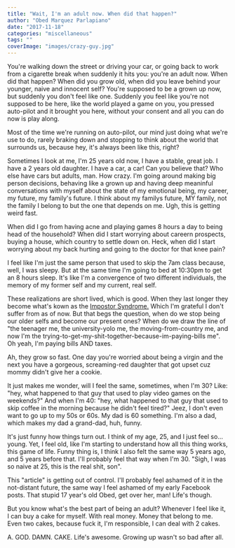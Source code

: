 ```yaml
---
title: "Wait, I'm an adult now. When did that happen?"
author: "Obed Marquez Parlapiano"
date: "2017-11-18"
categories: "miscellaneous"
tags: ""
coverImage: "images/crazy-guy.jpg"
---
```


You're walking down the street or driving your car, or going back to work from a cigarette break when suddenly it hits you: you're an adult now. When did that happen? When did you grow old, when did you leave behind your younger, naive and innocent self? You're supposed to be a grown up now, but suddenly you don't feel like one. Suddenly you feel like you're not supposed to be here, like the world played a game on you, you pressed auto-pilot and it brought you here, without your consent and all you can do now is play along.

Most of the time we're running on auto-pilot, our mind just doing what we're use to do, rarely braking down and stopping to think about the world that surrounds us, because hey, it's always been like this, right?

Sometimes I look at me, I'm 25 years old now, I have a stable, great job. I have a 2 years old daughter. I have a car, a car! Can you believe that? Who else have cars but adults, man. How crazy. I'm going around making big person decisions, behaving like a grown up and having deep meaninful conversations with myself about the state of my emotional being, my career, my future, my family's future. I think about my familys future, MY family, not the family I belong to but the one that depends on me. Ugh, this is getting weird fast.

When did I go from having acne and playing games 8 hours a day to being head of the household? When did I start worrying about careern prospects, buying a house, which country to settle down on. Heck, when did I start worrying about my back hurting and going to the doctor for that knee pain?

I feel like I'm just the same person that used to skip the 7am class because, well, I was sleepy. But at the same time I'm going to bed at 10:30pm to get an 8 hours sleep. It's like I'm a convergence of two different individuals, the memory of my former self and my current, real self.

These realizations are short lived, which is good. When they last longer they become what's kown as the [Impostor Syndrome.](https://en.wikipedia.org/wiki/Impostor_syndrome) Which I'm grateful I don't suffer from as of now. But that begs the question, when do we stop being our older selfs and become our present ones? When do we draw the line of "the teenager me, the university-yolo me, the moving-from-country me, and now I'm the trying-to-get-my-shit-together-because-im-paying-bills me". Oh yeah, I'm paying bills AND taxes.

Ah, they grow so fast. One day you're worried about being a virgin and the next you have a gorgeous, screaming-red daughter that got upset cuz mommy didn't give her a cookie.

It just makes me wonder, will I feel the same, sometimes, when I'm 30? Like: "hey, what happened to that guy that used to play video games on the weekends?" And when I'm 40: "hey, what happened to that guy that used to skip coffee in the morning because he didn't feel tired?" Jeez, I don't even want to go up to my 50s or 60s. My dad is 60 something. I'm also a dad, which makes my dad a grand-dad, huh, funny.

It's just funny how things turn out. I think of my age, 25, and I just feel so... young. Yet, I feel old, like I'm starting to understand how all this thing works, this game of life. Funny thing is, I think I also felt the same way 5 years ago, and 5 years before that. I'll probably feel that way when I'm 30. "Sigh, I was so naive at 25, this is the real shit, son".

This "article" is getting out of control. I'll probably feel ashamed of it in the not-distant future, the same way I feel ashamed of my early Facebook posts. That stupid 17 year's old Obed, get over her, man! Life's though.

But you know what's the best part of being an adult? Whenever I feel like it, I can buy a cake for myself. With real money. Money that belong to me. Even two cakes, because fuck it, I'm responsible, I can deal with 2 cakes.

A. GOD. DAMN. CAKE. Life's awesome. Growing up wasn't so bad after all.
